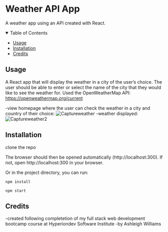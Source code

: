 # Weather API App
A weather app using an API created with React.

<!--Table of Contents-->
<details open= "open">
                <summary>Table of Contents</summary>
                  <ul>
                    <li><a href= "#usage">Usage</a></li>
                    <li><a href= "#installation">Installation</a></li>
                    <li><a href= "#credits">Credits</a></li>
                  </ul>
</details>

## Usage
A React app that will display the weather in a city of the user’s choice. The user should be able to enter or select the name of the city that they would like to see the weather for. Used the OpenWeatherMap API: https://openweathermap.org/current

-view homepage where the user can check the weather in a city and country of their choice:
![Captureweather](https://user-images.githubusercontent.com/90770698/149553379-f73b1c81-16a5-4a6f-ad04-59d48b3a5f35.JPG)
-weather displayed:
![Captureweather2](https://user-images.githubusercontent.com/90770698/149553562-128e79db-1ad3-43dd-ae0e-8cc3cda573ce.JPG)

## Installation

clone the repo

The browser should then be opened automatically (http://localhost:300). If not, open http://localhost:300 in your browser.

Or in the project directory, you can run:

 `npm install`
 
  `npm start`
  
## Credits
-created following completetion of my full stack web development bootcamp course at Hyperiondev Software Institute
-by Ashleigh Williams
